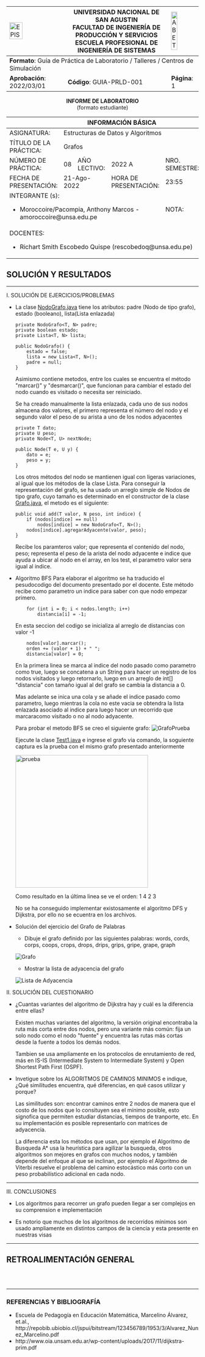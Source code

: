 <div align="center">
<table>
    <theader>
        <tr>
            <td><img src="https://github.com/rescobedoq/pw2/blob/main/epis.png?raw=true" alt="EPIS" style="width:50%; height:auto"/></td>
            <th>
                <span style="font-weight:bold;">UNIVERSIDAD NACIONAL DE SAN AGUSTIN</span><br />
                <span style="font-weight:bold;">FACULTAD DE INGENIERÍA DE PRODUCCIÓN Y SERVICIOS</span><br />
                <span style="font-weight:bold;">ESCUELA PROFESIONAL DE INGENIERÍA DE SISTEMAS</span>
            </th>
            <td><img src="https://github.com/rescobedoq/pw2/blob/main/abet.png?raw=true" alt="ABET" style="width:50%; height:auto"/></td>
        </tr>
    </theader>
    <tbody>
        <tr><td colspan="3"><span style="font-weight:bold;">Formato</span>: Guía de Práctica de Laboratorio / Talleres / Centros de Simulación</td></tr>
        <tr><td><span style="font-weight:bold;">Aprobación</span>:  2022/03/01</td><td><span style="font-weight:bold;">Código</span>: GUIA-PRLD-001</td><td><span style="font-weight:bold;">Página</span>: 1</td></tr>
    </tbody>
</table>
</div>

<div align="center">
<span style="font-weight:bold;">INFORME DE LABORATORIO</span><br />
<span>(formato estudiante)</span>
</div>


<table>
<theader>
<tr><th colspan="6">INFORMACIÓN BÁSICA</th></tr>
</theader>
<tbody>
<tr><td>ASIGNATURA:</td><td colspan="5">Estructuras de Datos y Algoritmos</td></tr>
<tr><td>TÍTULO DE LA PRÁCTICA:</td><td colspan="5">Grafos</td></tr>
<tr>
<td>NÚMERO DE PRÁCTICA:</td><td>08</td><td>AÑO LECTIVO:</td><td>2022 A</td><td>NRO. SEMESTRE:</td><td>III</td>
</tr>
<tr>
<td>FECHA DE PRESENTACIÓN:</td><td colspan="2">21-Ago-2022</td><td>HORA DE PRESENTACIÓN:</td><td colspan="2">23:55</td>
</tr>
<tr><td colspan="4">INTEGRANTE (s):
<ul>
<li>Moroccoire/Pacompia, Anthony Marcos - amoroccoire@unsa.edu.pe</li>
</ul>
</td>
<td>NOTA:</td><td>Pendiente</td>
</tr>
<tr><td colspan="6">DOCENTES:
<ul>
<li>Richart Smith Escobedo Quispe (rescobedoq@unsa.edu.pe)</li>
</ul>
</td>
</tr>
</tbody>
</table>

<!-- Reportes -->

## SOLUCIÓN Y RESULTADOS

---

I. SOLUCIÓN DE EJERCICIOS/PROBLEMAS <br>


* La clase [NodoGrafo.java](ImplementacionGrafo/NodoGrafo.java "NodoGrafo.java") tiene los atributos: padre (Nodo de tipo grafo), estado (booleano), lista(Lista enlazada)

    ```
    private NodoGrafo<T, N> padre;
	private boolean estado;
	private Lista<T, N> lista;
	
	public NodoGrafo() {
		estado = false;
		lista = new Lista<T, N>();
		padre = null;
	}
    ```
    Asimismo contiene metodos, entre los cuales se encuentra el método "marcar()" y "desmarcar()", que funcionan para cambiar el estado del nodo cuando es visitado o necesita ser reiniciado.

    Se ha creado manualmente la lista enlazada, cada uno de sus nodos almacena dos valores, el primero representa el número del nodo y el segundo valor el peso de su arista a uno de los nodos adyacentes

    ```
    private T dato;
    private U peso;
    private Node<T, U> nextNode;
  
    public Node(T e, U y) {
    	dato = e;
    	peso = y;
    }
    ```
    Los otros métodos del nodo se mantienen igual con ligeras variaciones, al igual que los métodos de la clase Lista.
    Para conseguir la representación del grafo, se ha usado un arreglo simple de Nodos de tipo grafo, cuyo tamaño es determinado en el constructor de la clase [Grafo.java](ImplementacionGrafo/Grafo.java "Grafo.java"), el metodo es el siguiente:
    ```
    public void add(T valor, N peso, int indice) {
		if (nodos[indice] == null)
			nodos[indice] = new NodoGrafo<T, N>();
		nodos[indice].agregarAdyacente(valor, peso);
	}
    ```
    Recibe los paramteros valor; que representa el contenido del nodo, peso; representa el peso de la arista del nodo adyacente e indice que ayuda a ubicar al nodo en el array, en los test, el parametro valor sera igual al indice.

* Algoritmo BFS
    Para elaborar el algoritmo se ha traducido el pesudocodigo del documento presentado por el docente. Este método recibe como parametro un indice para saber con que nodo empezar primero.
    ```
		for (int i = 0; i < nodos.length; i++)
			distancia[i] = -1;
	```
    En esta seccion del codigo se inicializa al arreglo de distancias con valor -1

    ```
		nodos[valor].marcar();
		orden += (valor + 1) + " ";
		distancia[valor] = 0;
    ```
    En la primera linea se marca al indice del nodo pasado como parametro como true, luego se concatena a un String para hacer un registro de los nodos visitados y luego retornarlo, luego en un arreglo de int[] "distancia" con tamaño igual al del grafo se cambia la distancia a 0.

    Mas adelante se inica una cola y se añade el indice pasado como parametro, luego mientras la cola no este vacia se obtendra la lista enlazada asociado al indice para luego hacer un recorrido que marcaracomo visitado o no al nodo adyacente.

    Para probar el metodo BFS se creo el siguiente grafo:
    ![GrafoPrueba](Images/imagen4.png)

    Ejecute la clase [Test1.java](ImplementacionGrafo/Test1.java) e ingrese el grafo via comando, la soguiente captura es la prueba con el mismo grafo presentado anteriormente

    <img src="Images/image3.png" alt="prueba" width="347" hight="644"/>

    Como resultado en la última linea se ve el orden: 1 4 2 3

    No se ha conseguido implementar existosamente el algoritmo DFS y Dijkstra, por ello no se ecuentra en los archivos.
    
* Solución del ejercicio del Grafo de Palabras
    * Dibuje el grafo definido por las siguientes palabras: words, cords, corps, coops, crops, drops, drips, grips, gripe, grape, graph

    ![Grafo](Images/imagen1.png)

    * Mostrar la lista de adyacencia del grafo

    ![Lista de Adyacencia](Images/imagen2.png)

II. SOLUCIÓN DEL CUESTIONARIO

* ¿Cuantas variantes del algoritmo de Dijkstra hay y cuál es la diferencia entre ellas?
    
    Existen muchas variantes del algoritmo, la versión original encontraba la ruta más corta entre dos nodos, pero una variante más común: fija un solo nodo como el nodo "fuente" y encuentra las rutas más cortas desde la fuente a todos los demás nodos.

    Tambien se usa ampliamente en los protocolos de enrutamiento de red, más en IS-IS (Intermediate System to Intermediate System) y Open Shortest Path First (OSPF). 
  
* Invetigue sobre los ALGORITMOS DE CAMINOS MINIMOS e indique, ¿Qué similitudes encuentra, qué diferencias, en qué casos utilizar y porque?

   Las similitudes son: encontrar caminos entre 2 nodos de manera que el costo de los nodos que lo consituyen sea el mínimo posible, esto signofica que permiten estudiar distancias, tiempos de tranporte, etc. En su implementación es posible representarlo con matrices de adyacencia.

   La diferencia esta los métodos que usan, por ejemplo el Algoritmo de Busqueda A* usa la heurística para agilizar la busqueda, otros algoritmos son mejores en grafos con muchos nodos, y también depende del enfoque al que se inclinan, por ejemplo el Algoritmo de Viterbi resuelve el problema del camino estocástico más corto con un peso probabilístico adicional en cada nodo.

---

III. CONCLUSIONES

* Los algoritmos para recorrer un grafo pueden llegar a ser complejos en su comprension e implementación

* Es notorio que muchos de los algoritmos de recorridos minimos son usado ampliamente en distintos campos de la ciencia y esta presente en nuestras visas

---
    
## RETROALIMENTACIÓN GENERAL
 <pre>
 
 </pre>
---
    
### REFERENCIAS Y BIBLIOGRAFÍA
<ul>
    <li>Escuela de Pedagogía en Educación Matemática, Marcelino Álvarez, et.al.,
http://repobib.ubiobio.cl/jspui/bitstream/123456789/1953/3/Alvarez_Nunez_Marcelino.pdf</li>
    <li>http://www.oia.unsam.edu.ar/wp-content/uploads/2017/11/dijkstra-prim.pdf</li>
</ul>
